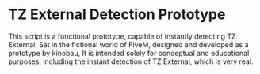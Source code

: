 # TZ External Detection Prototype

This script is a functional prototype, capable of instantly detecting TZ External. Sat in the fictional world of FiveM, designed and developed as a prototype by kinobau, It is intended solely for conceptual and educational purposes, including the instant detection of TZ External, which is very real.
